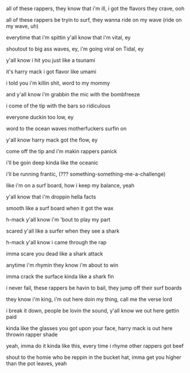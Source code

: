 
all of these rappers, they know that i'm ill, i got the flavors they crave, ooh

all of these rappers be tryin to surf, they wanna ride on my wave (ride on my wave, uh)


everytime that i'm spittin y'all know that i'm vital, ey

shoutout to big ass waves, ey, i'm going viral on Tidal, ey


y'all know i hit you just like a tsunami

it's harry mack i got flavor like umami

i told you i'm killin shit, word to my mommy

and y'all know i'm grabbin the mic with the bombfreeze


i come of the tip with the bars so ridiculous

everyone duckin too low, ey

word to the ocean waves motherfuckers surfin on

y'all know harry mack got the flow, ey


come off the tip and i'm makin rappers panick

i'll be goin deep kinda like the oceanic

i'll be running frantic, (??? something-something-me-a-challenge)

like i'm on a surf board, how i keep my balance, yeah


y'all know that i'm droppin hella facts

smooth like a surf board when it got the wax

h-mack y'all know i'm 'bout to play my part 

scared y'all like a surfer when they see a shark


h-mack y'all know i came through the rap

imma scare you dead like a shark attack

anytime i'm rhymin they know i'm about to win

imma crack the surface kinda like a shark fin


i never fail, these rappers be havin to bail, they jump off their surf boards

they know i'm king, i'm out here doin my thing, call me the verse lord


i break it down, people be lovin the sound, y'all know we out here gettin paid

kinda like the glasses you got upon your face, harry mack is out here throwin rapper shade

yeah, imma do it kinda like this, every time i rhyme other rappers got beef

shout to the homie who be reppin in the bucket hat, imma get you higher than the pot leaves, yeah








